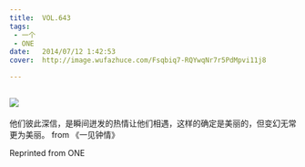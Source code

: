```yaml
---
title:	VOL.643
tags:
 - 一个
 - ONE
date:	2014/07/12 1:42:53
cover:	http://image.wufazhuce.com/Fsqbiq7-RQYwqNr7r5PdMpvi11j8

---
```

![](http://image.wufazhuce.com/Fsqbiq7-RQYwqNr7r5PdMpvi11j8)
---

他们彼此深信，是瞬间迸发的热情让他们相遇，这样的确定是美丽的，但变幻无常更为美丽。 from 《一见钟情》
 
Reprinted from ONE
